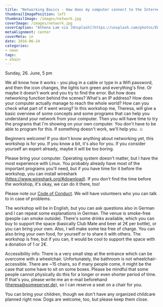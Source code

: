 ```yaml
---
title: "Networking Basics - How does my computer connect to the Internet?"
thumbnailImagePosition: left
thumbnailImage: /images/network.jpg
coverImage: /images/network.jpg
coverCaption: "Athena Lam via [Unsplash](https://unsplash.com/photos/EG9qfm3BHR4) ([CC0](https://creativecommons.org/publicdomain/zero/1.0/deed.de))"
metaAlignment: center
coverMeta: in
date: 2016-06-24
categories:
- news
tags:
- xhain
---
```


Sunday, 26. June, 5 pm

We all know how it works - you plug in a cable or type in a Wifi password, and then the icon changes, the lights turn green and everything's fine. Or maybe it doesn't work and you try to find the error.
But how does networking function behind the scenes? What's an IP address? How does your computer actually manage to reach the whole world? How can you check what part of it went wrong?
In this workshop me, Theresa, will give a basic overview of some concepts and some programs that can help you understand your network from your computer. Then you will have time to try the programs that I'm showing on your own computer. You don't have to be able to program for this. If something doesn't work, we'll help you. ☺

<!--more-->
Beginners welcome! If you don't know anything about networking yet, this workshop is for you. If you know a bit, it's also for you. If you consider yourself an expert already, maybe it will be too boring.

Please bring your computer. Operating system doesn't matter, but I have the most experience with Linux. You probably already have most of the important programs you'll need, but if you have time for it before the workshop, you can install wireshark (https://www.wireshark.org/#download). If you don't find the time before the workshop, it's okay, we can do it there, too!

Please note our <a href="http://pastebin.com/ift4DXnq">Code of Conduct</a>.
We will have volunteers who you can talk to in case of problems.

The workshop will be in English, but you can ask questions also in German and I can repeat some explanations in German.
The venue is smoke-free (people can smoke outside). There's some drinks available, which you can buy to support the space (basically Club Mate and beer at 2€ per bottle), or you can bring your own. Also, I will make some tea free of charge. You can also bring your own food, for yourself or to share it with others. The workshop is free, but if you can, it would be cool to support the space with a donation of 1 or 2€.

Accessibility info: There is a very small step at the entrance which can be overcome with a wheelchair. Unfortunately, the bathroom is not wheelchair-accessible. There are ~15 chairs, so if many people come, it might be the case that some have to sit on some boxes. Please be mindful that some people cannot physically do this for a longer or even shorter period of time. If that's you, please write me an e-mail beforehand (theresa@someserver.de), so I can reserve a seat on a chair for you.

You can bring your children, though we don't have any organized childcare planned right now. Dogs are welcome, too, but please keep them close.
